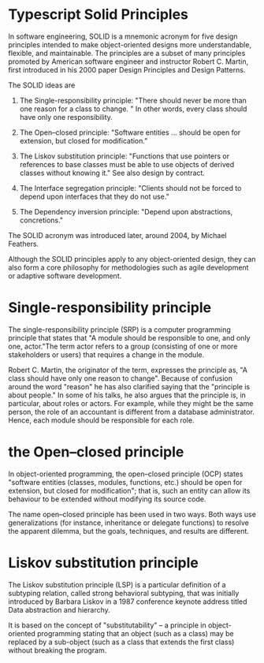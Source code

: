 # Typescript Solid Principles

In software engineering, SOLID is a mnemonic acronym for five design principles intended to make object-oriented designs more understandable, flexible, and maintainable. The principles are a subset of many principles promoted by American software engineer and instructor Robert C. Martin, first introduced in his 2000 paper Design Principles and Design Patterns. 

The SOLID ideas are

1. The Single-responsibility principle: "There should never be more than one reason for a class to change. " In other words, every class should have only one responsibility.

2. The Open–closed principle: "Software entities ... should be open for extension, but closed for modification."

3. The Liskov substitution principle: "Functions that use pointers or references to base classes must be able to use objects of derived classes without knowing it."  See also design by contract.

4. The Interface segregation principle: "Clients should not be forced to depend upon interfaces that they do not use."

5. The Dependency inversion principle: "Depend upon abstractions,  concretions."


The SOLID acronym was introduced later, around 2004, by Michael Feathers.

Although the SOLID principles apply to any object-oriented design, they can also form a core philosophy for methodologies such as agile development or adaptive software development.

# Single-responsibility principle
The single-responsibility principle (SRP) is a computer programming principle that states that "A module should be responsible to one, and only one, actor."The term actor refers to a group (consisting of one or more stakeholders or users) that requires a change in the module.

Robert C. Martin, the originator of the term, expresses the principle as, "A class should have only one reason to change". Because of confusion around the word "reason" he has also clarified saying that the "principle is about people." In some of his talks, he also argues that the principle is, in particular, about roles or actors. For example, while they might be the same person, the role of an accountant is different from a database administrator. Hence, each module should be responsible for each role.


# the Open–closed principle
In object-oriented programming, the open–closed principle (OCP) states "software entities (classes, modules, functions, etc.) should be open for extension, but closed for modification";  that is, such an entity can allow its behaviour to be extended without modifying its source code.

The name open–closed principle has been used in two ways. Both ways use generalizations (for instance, inheritance or delegate functions) to resolve the apparent dilemma, but the goals, techniques, and results are different.


# Liskov substitution principle
The Liskov substitution principle (LSP) is a particular definition of a subtyping relation, called strong behavioral subtyping, that was initially introduced by Barbara Liskov in a 1987 conference keynote address titled Data abstraction and hierarchy. 

It is based on the concept of "substitutability" – a principle in object-oriented programming stating that an object (such as a class) may be replaced by a sub-object (such as a class that extends the first class) without breaking the program.
